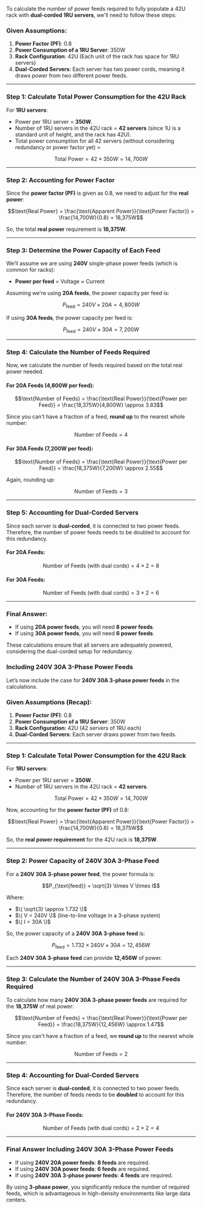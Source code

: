 To calculate the number of power feeds required to fully populate a 42U rack with **dual-corded 1RU servers**, we'll need to follow these steps:

### **Given Assumptions**:
1. **Power Factor (PF)**: 0.8
2. **Power Consumption of a 1RU Server**: 350W
3. **Rack Configuration**: 42U (Each unit of the rack has space for 1RU servers)
4. **Dual-Corded Servers**: Each server has two power cords, meaning it draws power from two different power feeds.

---

### **Step 1: Calculate Total Power Consumption for the 42U Rack**

For **1RU servers**:
- Power per 1RU server = **350W**.
- Number of 1RU servers in the 42U rack = **42 servers** (since 1U is a standard unit of height, and the rack has 42U).
- Total power consumption for all 42 servers (without considering redundancy or power factor yet) = 

```math
\text{Total Power} = 42 \times 350W = 14,700W
```

---

### **Step 2: Accounting for Power Factor**

Since the **power factor (PF)** is given as 0.8, we need to adjust for the **real power**:

```math
\text{Real Power} = \frac{\text{Apparent Power}}{\text{Power Factor}} = \frac{14,700W}{0.8} = 18,375W
```

So, the total **real power** requirement is **18,375W**.

---

### **Step 3: Determine the Power Capacity of Each Feed**

We’ll assume we are using **240V** single-phase power feeds (which is common for racks):

- **Power per feed** = Voltage × Current

Assuming we're using **20A feeds**, the power capacity per feed is:

```math
P_{\text{feed}} = 240V \times 20A = 4,800W
```

If using **30A feeds**, the power capacity per feed is:

```math
P_{\text{feed}} = 240V \times 30A = 7,200W
```

---

### **Step 4: Calculate the Number of Feeds Required**

Now, we calculate the number of feeds required based on the total real power needed.

#### **For 20A Feeds (4,800W per feed)**:
```math
\text{Number of Feeds} = \frac{\text{Real Power}}{\text{Power per Feed}} = \frac{18,375W}{4,800W} \approx 3.83
```

Since you can't have a fraction of a feed, **round up** to the nearest whole number:
```math
\text{Number of Feeds} = 4
```

#### **For 30A Feeds (7,200W per feed)**:
```math
\text{Number of Feeds} = \frac{\text{Real Power}}{\text{Power per Feed}} = \frac{18,375W}{7,200W} \approx 2.55
```

Again, rounding up:
```math
\text{Number of Feeds} = 3
```

---

### **Step 5: Accounting for Dual-Corded Servers**

Since each server is **dual-corded**, it is connected to two power feeds. Therefore, the number of power feeds needs to be doubled to account for this redundancy.

#### **For 20A Feeds**:
```math
\text{Number of Feeds (with dual cords)} = 4 \times 2 = 8
```

#### **For 30A Feeds**:
```math
\text{Number of Feeds (with dual cords)} = 3 \times 2 = 6
```

---

### **Final Answer**:

- If using **20A power feeds**, you will need **8 power feeds**.
- If using **30A power feeds**, you will need **6 power feeds**.

These calculations ensure that all servers are adequately powered, considering the dual-corded setup for redundancy.


### **Including 240V 30A 3-Phase Power Feeds**

Let’s now include the case for **240V 30A 3-phase power feeds** in the calculations.

### **Given Assumptions (Recap)**:
1. **Power Factor (PF)**: 0.8
2. **Power Consumption of a 1RU Server**: 350W
3. **Rack Configuration**: 42U (42 servers of 1RU each)
4. **Dual-Corded Servers**: Each server draws power from two feeds.

---

### **Step 1: Calculate Total Power Consumption for the 42U Rack**
For **1RU servers**:
- Power per 1RU server = **350W**.
- Number of 1RU servers in the 42U rack = **42 servers**.

```math
\text{Total Power} = 42 \times 350W = 14,700W
```

Now, accounting for the **power factor (PF)** of 0.8:
```math
\text{Real Power} = \frac{\text{Apparent Power}}{\text{Power Factor}} = \frac{14,700W}{0.8} = 18,375W
```

So, the **real power requirement** for the 42U rack is **18,375W**.

---

### **Step 2: Power Capacity of 240V 30A 3-Phase Feed**

For a **240V 30A 3-phase power feed**, the power formula is:

```math
P_{\text{feed}} = \sqrt{3} \times V \times I
```

Where:
- $\( \sqrt{3} \approx 1.732 \)$
- $\( V = 240V \)$ (line-to-line voltage in a 3-phase system)
- $\( I = 30A \)$

So, the power capacity of a **240V 30A 3-phase feed** is:

```math
P_{\text{feed}} = 1.732 \times 240V \times 30A = 12,456W
```

Each **240V 30A 3-phase feed** can provide **12,456W** of power.

---

### **Step 3: Calculate the Number of 240V 30A 3-Phase Feeds Required**

To calculate how many **240V 30A 3-phase power feeds** are required for the **18,375W** of real power:

```math
\text{Number of Feeds} = \frac{\text{Real Power}}{\text{Power per Feed}} = \frac{18,375W}{12,456W} \approx 1.47
```

Since you can't have a fraction of a feed, we **round up** to the nearest whole number:
```math
\text{Number of Feeds} = 2
```

---

### **Step 4: Accounting for Dual-Corded Servers**

Since each server is **dual-corded**, it is connected to two power feeds. Therefore, the number of feeds needs to be **doubled** to account for this redundancy.

#### **For 240V 30A 3-Phase Feeds**:
```math
\text{Number of Feeds (with dual cords)} = 2 \times 2 = 4
```

---

### **Final Answer Including 240V 30A 3-Phase Power Feeds**

- If using **240V 20A power feeds**: **8 feeds** are required.
- If using **240V 30A power feeds**: **6 feeds** are required.
- If using **240V 30A 3-phase power feeds**: **4 feeds** are required.

By using **3-phase power**, you significantly reduce the number of required feeds, which is advantageous in high-density environments like large data centers.
